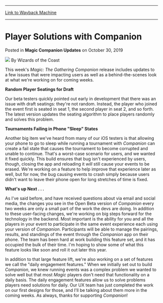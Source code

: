 
---
[Link to Wayback Machine](https://web.archive.org/web/20220703110619/https://magic.wizards.com/en/articles/archive/magic-companion-updates/player-solutions-companion)

[_metadata_:author]:- "Wizards of the Coast"
[_metadata_:description]:- "This week's Magic: The Gathering Companion release includes updates to issues that were impacting users and a preview of future updates."
[_metadata_:generator]:- "Drupal 7 (http://drupal.org)"
[_metadata_:node]:- "1491967"
[_metadata_:publish_date]:- "2019-10-30"
[_metadata_:source]:- "div-main-content"
[_metadata_:title]:- "Player Solutions with Companion"
[_metadata_:wayback_capture_timestamp]:- "2022-07-03 11:06:19"
[_metadata_:wayback_raw_url]:- "https://web.archive.org/web/20220703110619id_/https://magic.wizards.com/en/articles/archive/magic-companion-updates/player-solutions-companion"
[_metadata_:wayback_url]:- "https://magic.wizards.com/en/articles/archive/magic-companion-updates/player-solutions-companion"
---


Player Solutions with Companion
===============================



 Posted in **Magic Companion Updates**
 on October 30, 2019 






![](https://media.magic.wizards.com/styles/auth_small/public/images/person/wizards_author.jpg)
By Wizards of the Coast











This week's *Magic: The Gathering* *Companion* release includes updates to a few issues that were impacting users as well as a behind-the-scenes look at what we're working on for coming weeks.


**Random Player Seatings for Draft**


Our beta testers quickly pointed out early in development that there was an issue with draft seatings: they're not random. Instead, the player who joined the event first is seated in seat 1, the second player in seat 2, and so forth. The latest version updates the seating algorithm to place players randomly and solves this problem.


**Tournaments Failing in Phone "Sleep" States**


Another big item we've heard from many of our iOS testers is that allowing your phone to go to sleep while running a tournament with *Companion* can create a fail state that causes the tournament to become corrupted and unable to continue. That's a worst-case scenario for users, and we wanted it fixed quickly. This build ensures that bug isn't experienced by users, though, closing the app and reloading it *will* still cause your events to be erased. We're working on a feature to help improve that experience later as well, but for now, the bug causing events to crash simply because users didn't want to leave their phone open for long stretches of time is fixed.


**What's up Next . . .**


As I've said before, and have received questions about via email and social media, the changes you see in the Open Beta version of *Companion* every two weeks are only a small part of the work the devs are doing. In addition to these user-facing changes, we're working on big steps forward for the technology in the backend. Most important is the ability for you and all the players in your event to participate in the same event experience each using your version of *Companion*. Participants will be able to manage the pairings, results, and standings of the event through the *Companion* app on their phone. The team has been hard at work building this feature set, and it has occupied the bulk of their time. I'm hoping to show some of what this feature looks like soon and roll it out later this year.


In addition to that large feature lift, we're also working on a set of features we call the "daily engagement features." When we initially set out to build *Companion*, we knew running events was a complex problem we wanted to solve well but that most *Magic* players don't need that functionality on a daily basis. The daily engagement features allow us to solve problems players need solutions for daily. Our UX team has just completed the work on our first designs for those, and I'll be talking about them more in the coming weeks. As always, thanks for supporting *Companion*!







